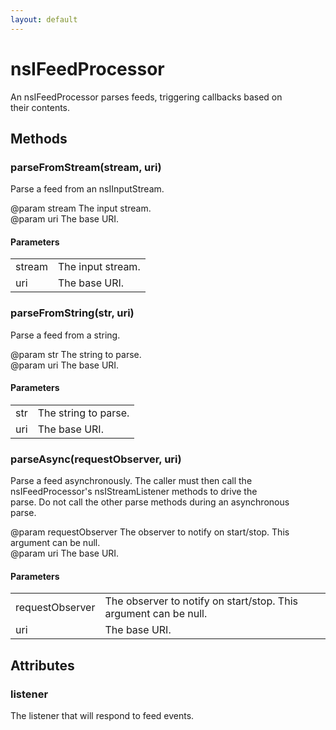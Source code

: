```yaml
---
layout: default
---
```


# nsIFeedProcessor #
  
An nsIFeedProcessor parses feeds, triggering callbacks based on  
their contents.  
  

## Methods ##

### parseFromStream(stream, uri) ###
  
Parse a feed from an nsIInputStream.  
  
@param stream The input stream.  
@param uri The base URI.  
  

#### Parameters ####

<table>

<tr>
<td>stream</td>
<td>The input stream.  
</td>
</tr>

<tr>
<td>uri</td>
<td>The base URI.  
</td>
</tr>

</table>

### parseFromString(str, uri) ###
  
Parse a feed from a string.  
  
@param str The string to parse.  
@param uri The base URI.  
  

#### Parameters ####

<table>

<tr>
<td>str</td>
<td>The string to parse.  
</td>
</tr>

<tr>
<td>uri</td>
<td>The base URI.  
</td>
</tr>

</table>

### parseAsync(requestObserver, uri) ###
  
Parse a feed asynchronously. The caller must then call the  
nsIFeedProcessor's nsIStreamListener methods to drive the  
parse. Do not call the other parse methods during an asynchronous  
parse.  
  
@param requestObserver The observer to notify on start/stop. This  
                       argument can be null.  
@param uri The base URI.  
  

#### Parameters ####

<table>

<tr>
<td>requestObserver</td>
<td>The observer to notify on start/stop. This  
                       argument can be null.  
</td>
</tr>

<tr>
<td>uri</td>
<td>The base URI.  
</td>
</tr>

</table>

## Attributes ##

### listener ###
  
The listener that will respond to feed events.   
  
